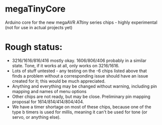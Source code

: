 # megaTinyCore
Arduino core for the new megaAVR ATtiny series chips - highly experimental (not for use in actual projects yet)


# Rough status: 
* 3216/1616/816/416 mostly okay. 1606/806/406 probably in a similar state. Tone, if it works at all, only works on 3216/1616. 
* Lots of stuff untested - any testing on the -6 chips listed above that finds a problem without a corresponding issue should have an issue created for it; this would be much appreciated. 
* Anything and everything may be changed without warning, including pin mapping and names of menu options
* Other chips are not ready, but may be close. Preliminary pin mapping proposal for 1614/814/414/804/404. 
* We have a timer shortage on most of these chips, because one of the type b timers is used for millis, meaning it can't be used for tone (or servo, or anything else). 
